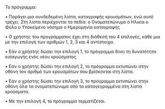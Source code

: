 To πρόγραμμα:

• Παράγει μια συνδεδεμένη λίστα, καταγραφής κρουσμάτων, ενώ αυτό τρέχει. 
Στη λίστα περιέχονται τα πεδία:
o Ονοματεπώνυμο
o Ηλικία
o Φύλο
o Υποκείμενο νόσημα
o Ημερομηνία καταγραφής

• Ο χρήστης του προγράμματος έχει στη διάθεσή του 4 επιλογές, κάθε μια με την 
επιλογή των αριθμών 1, 2, 3 και 4 αντίστοιχα.

• Εάν ο χρήστης δώσει την επιλογή 1, το πρόγραμμα δίνει τη δυνατότητα 
εισαγωγής ενός νέου κρούσματος.

• Εάν ο χρήστης δώσει την επιλογή 2, το πρόγραμμα εκτυπώνει στην οθόνη τον 
αριθμό των κρουσμάτων που βρίσκονται στη λίστα.

• Εάν ο χρήστης δώσει την επιλογή 3, το πρόγραμμα εκτυπώνει στην οθόνη όλα 
τα ονοματεπώνυμα από τα καταγεγραμμένα στη λίστα κρούσματα.

• Με την επιλογή 4, το πρόγραμμα τερματίζεται.
